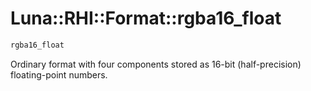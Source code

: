 # Luna::RHI::Format::rgba16_float

```c++
rgba16_float
```

Ordinary format with four components stored as 16-bit (half-precision) floating-point numbers. 

